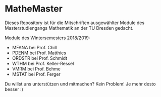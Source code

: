 # MatheMaster
Dieses Repository ist für die Mitschriften ausgewählter Module des Masterstudiengangs Mathematik an der TU Dresden gedacht.

Module des Wintersemesters 2018/2019:
- MFANA bei Prof. Chill
- PDENM bei Prof. Matthies
- ORDSTR bei Prof. Schmidt
- WTHM bei Prof. Keller-Ressel
- VMRM bei Prof. Behme
- MSTAT bei Prof. Ferger

Du willst uns unterstützen und mitmachen? Kein Problem! Je mehr desto besser :)
